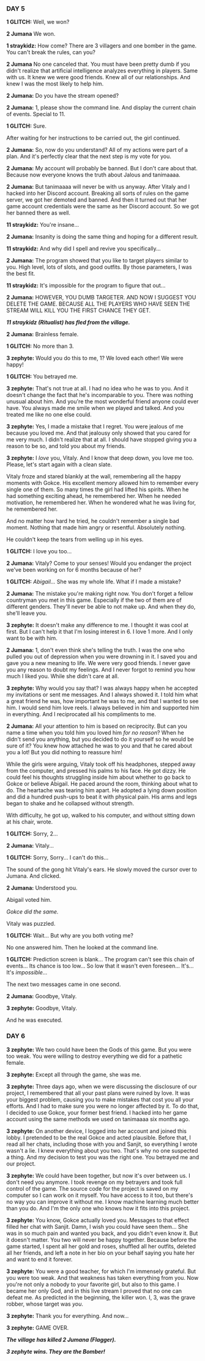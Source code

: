 ### DAY 5

**1 GLITCH:** Well, we won?

**2 Jumana** We won.

**1 straykidz:** How come? There are 3 villagers and one bomber in the game. You can't break the rules, can you?

**2 Jumana** No one canceled that. You must have been pretty dumb if you didn't realize that artificial intelligence analyzes everything in players. Same with us. It knew we were good friends. Knew all of our relationships. And knew I was the most likely to help him.

**2 Jumana:** Do you have the stream opened?

**2 Jumana:** 1, please show the command line. And display the current chain of events. Special to 11.

**1 GLITCH:** Sure.

After waiting for her instructions to be carried out, the girl continued.

**2 Jumana:** So, now do you understand? All of my actions were part of a plan. And it's perfectly clear that the next step is my vote for you.

**2 Jumana:** My account will probably be banned. But I don't care about that. Because now everyone knows the truth about Jalous and tanimaaaa.

**2 Jumana:** But tanimaaaa will never be with us anyway. After Vitaly and I hacked into her Discord account. Breaking all sorts of rules on the game server, we got her demoted and banned. And then it turned out that her game account credentials were the same as her Discord account. So we got her banned there as well.

**11 straykidz:** You're insane...

**2 Jumana:** Insanity is doing the same thing and hoping for a different result.

**11 straykidz:** And why did I spell and revive you specifically...

**2 Jumana:** The program showed that you like to target players similar to you. High level, lots of slots, and good outfits. By those parameters, I was the best fit.

**11 straykidz:** It's impossible for the program to figure that out...

**2 Jumana:** HOWEVER, YOU DUMB TARGETER. AND NOW I SUGGEST YOU DELETE THE GAME. BECAUSE ALL THE PLAYERS WHO HAVE SEEN THE STREAM WILL KILL YOU THE FIRST CHANCE THEY GET.

***11 straykidz (Ritualist) has fled from the village.***

**2 Jumana:** Brainless female.

**1 GLITCH:** No more than 3.

**3 zephyte:** Would you do this to me, 1? We loved each other! We were happy!

**1 GLITCH:** You betrayed me.

**3 zephyte:** That's not true at all. I had no idea who he was to you. And it doesn't change the fact that he's incomparable to you. There was nothing unusual about him. And you're the most wonderful friend anyone could ever have. You always made me smile when we played and talked. And you treated me like no one else could.

**3 zephyte:** Yes, I made a mistake that I regret. You were jealous of me because you loved me. And that jealousy only showed that you cared for me very much. I didn't realize that at all. I should have stopped giving you a reason to be so, and told you about my friends.

**3 zephyte:** I *love* you, Vitaly. And I know that deep down, you love me too. Please, let's start again with a clean slate.

Vitaly froze and stared blankly at the wall, remembering all the happy moments with Gokce. His excellent memory allowed him to remember every single one of them. So many times the girl had lifted his spirits. When he had something exciting ahead, he remembered her. When he needed motivation, he remembered her. When he wondered what he was living for, he remembered her.

And no matter how hard he tried, he couldn't remember a single bad moment. Nothing that made him angry or resentful. Absolutely nothing.

He couldn't keep the tears from welling up in his eyes. 

**1 GLITCH:** I love you too...

**2 Jumana:** Vitaly? Come to your senses! Would you endanger the project we've been working on for 6 months because of her?

**1 GLITCH:** *Abigail...* She was my whole life. What if I made a mistake?

**2 Jumana:** The mistake you're making right now. You don't forget a fellow countryman you met in this game. Especially if the two of them are of different genders. They'll never be able to not make up. And when they do, she'll leave you.

**3 zephyte:** It doesn't make any difference to me. I thought it was cool at first. But I can't help it that I'm losing interest in 6. I love 1 more. And I only want to be with him.

**2 Jumana:** 1, don't even think she's telling the truth. I was the one who pulled you out of depression when you were drowning in it. I saved you and gave you a new meaning to life. We were very good friends. I never gave you any reason to doubt my feelings. And I never forgot to remind you how much I liked you. While she didn't care at all.

**3 zephyte:** Why would you say that? I was always happy when he accepted my invitations or sent me messages. And I always showed it. I told him what a great friend he was, how important he was to me, and that I wanted to see him. I would send him love reels. I always believed in him and supported him in everything. And I reciprocated all his compliments to me.

**2 Jumana:** All your attention to him is based on reciprocity. But can you name a time when you told him you loved him *for no reason*? When he didn't send you anything, but you decided to do it yourself so he would be sure of it? You knew how attached he was to you and that he cared about you a lot! But you did nothing to reassure him!

While the girls were arguing, Vitaly took off his headphones, stepped away from the computer, and pressed his palms to his face. He got dizzy. He could feel his thoughts struggling inside him about whether to go back to Gokce or believe Abigail. He paced around the room, thinking about what to do. The heartache was tearing him apart. He adopted a lying down position and did a hundred push-ups to beat it with physical pain. His arms and legs began to shake and he collapsed without strength.

With difficulty, he got up, walked to his computer, and without sitting down at his chair, wrote.

**1 GLITCH:** Sorry, 2...

**2 Jumana:** Vitaly...

**1 GLITCH:** Sorry, Sorry... I can't do this...

The sound of the gong hit Vitaly's ears. He slowly moved the cursor over to Jumana. And clicked.

**2 Jumana:** Understood you.

Abigail voted him.

*Gokce did the same.*

Vitaly was puzzled.

**1 GLITCH:** Wait... But why are you both voting me?

No one answered him. Then he looked at the command line.

**1 GLITCH:** Prediction screen is blank... The program can't see this chain of events... Its chance is too low... So low that it wasn't even foreseen... It's... It's *impossible...*

The next two messages came in one second.

**2 Jumana:** Goodbye, Vitaly.

**3 zephyte:** Goodbye, Vitaly.

And he was executed.

### DAY 6

**3 zephyte:** We two could have been the Gods of this game.  But you were too weak. You were willing to destroy everything we did for a pathetic female.

**3 zephyte:** Except all through the game, she was me.

**3 zephyte:** Three days ago, when we were discussing the disclosure of our project, I remembered that all your past plans were ruined by love. It was your biggest problem, causing you to make mistakes that cost you all your efforts. And I had to make sure you were no longer affected by it. To do that, I decided to use Gokce, your former best friend. I hacked into her game account using the same methods we used on tanimaaaa six months ago.

**3 zephyte:** On another device, I logged into her account and joined this lobby. I pretended to be the real Gokce and acted plausible. Before that, I read all her chats, including those with you and Sanjit, so everything I wrote wasn't a lie. I knew everything about you two. That's why no one suspected a thing. And my decision to test you was the right one. You betrayed me and our project.

**3 zephyte:** We could have been together, but now it's over between us. I don't need you anymore. I took revenge on my betrayers and took full control of the game. The source code for the project is saved on my computer so I can work on it myself. You have access to it too, but there's no way you can improve it without me. I know machine learning much better than you do. And I'm the only one who knows how it fits into this project.

**3 zephyte:** You know, Gokce actually loved you. Messages to that effect filled her chat with Sanjit. Damn, I wish you could have seen them... She was in so much pain and wanted you back, and you didn't even know it. But it doesn't matter. You two will never be happy together. Because before the game started, I spent all her gold and roses, shuffled all her outfits, deleted all her friends, and left a note in her bio on your behalf saying you hate her and want to end it forever.

**3 zephyte:** You were a good teacher, for which I'm immensely grateful. But you were too weak. And that weakness has taken everything from you. Now you're not only a nobody to your favorite girl, but also to this game. I became her only God, and in this live stream I proved that no one can defeat me. As predicted in the beginning, the killer won. I, 3, was the grave robber, whose target was *you*.

**3 zephyte:** Thank you for everything. And now...

**3 zephyte:** GAME OVER.

***The village has killed 2 Jumana (Flagger).***

***3 zephyte wins. They are the Bomber!***